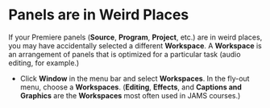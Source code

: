 # Panels are in Weird Places

If your Premiere panels (**Source**, **Program**, **Project**, etc.) are in weird places, you may have accidentally selected a different **Workspace**. A **Workspace** is an arrangement of panels that is optimized for a particular task (audio editing, for example.)

* Click **Window** in the menu bar and select **Workspaces**. In the fly-out menu, choose a **Workspaces**. (**Editing**, **Effects**, and **Captions and Graphics** are the **Workspaces** most often used in JAMS courses.)      &#x20;
